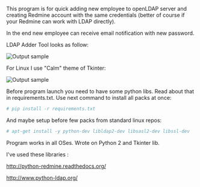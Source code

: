 This program is for quick adding new employee to openLDAP server and creating Redmine account with the same credentials (better of course if your Redmine can work with LDAP directly).

In the end new employee can receive email notification with new password.

LDAP Adder Tool looks as follow:

![Output sample](https://github.com/ipeacocks/ldap_adder_tool/raw/master/demo.gif)

For Linux I use "Calm" theme of Tkinter:

![Output sample](https://github.com/ipeacocks/ldap_adder_tool/raw/master/demo-linux.gif)

Before program launch you need to have some python libs. Read about that in requirements.txt. Use next command to install all packs at once:

```bash
# pip install -r requirements.txt
```

And maybe setup before few packs from standard linux repos:

```bash
# apt-get install -y python-dev libldap2-dev libsasl2-dev libssl-dev
```

Program works in all OSes. Wrote on Python 2 and Tkinter lib. 

I've used these libraries :

http://python-redmine.readthedocs.org/

http://www.python-ldap.org/
